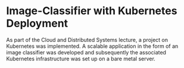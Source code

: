 # Image-Classifier with Kubernetes Deployment
As part of the Cloud and Distributed Systems lecture, a project on Kubernetes was implemented. A scalable application in the form of an image classifier was developed and subsequently the associated Kubernetes infrastructure was set up on a bare metal server.
